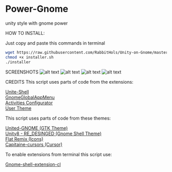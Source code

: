 # Power-Gnome
unity style with gnome power

HOW TO INSTALL:

Just copy and paste this commands in terminal

```bash
wget https://raw.githubusercontent.com/RabbitHols/Unity-on-Gnome/master/installer.sh
chmod +x installer.sh 
./installer
```
SCREENSHOTS
![alt text](https://raw.githubusercontent.com/RabbitHols/Unity-on-Gnome/master/screenshots/home.png)
![alt text](https://raw.githubusercontent.com/RabbitHols/Unity-on-Gnome/master/screenshots/global%20menu.png)
![alt text](https://raw.githubusercontent.com/RabbitHols/Unity-on-Gnome/master/screenshots/dash.png)
![alt text](https://raw.githubusercontent.com/RabbitHols/Unity-on-Gnome/master/screenshots/busy.png)

CREDITS
This script uses parts of code from the extensions:<br/>

[Unite-Shell](https://github.com/hardpixel/unite-shell)<br/>
[GnomeGlobalAppMenu](https://extensions.gnome.org/extension/1250/gnome-global-application-menu/)<br/>
[Activities Configurator](https://extensions.gnome.org/extension/358/activities-configurator/)<br/>
[User Theme](https://extensions.gnome.org/extension/19/user-themes/)<br/>

This script uses parts of code from these themes:<br/>

[United-GNOME (GTK Theme)](https://www.gnome-look.org/p/1174889/)<br/>
[Unity8 - RE_DESINGED (Gnome Shell Theme)](https://www.gnome-look.org/p/1206490/)<br/>
[Flat Remix (Icons)](https://www.gnome-look.org/p/1012430/)<br/>
[Capitaine-cursors (Cursor)](https://github.com/keeferrourke/capitaine-cursors)<br/>

To enable extensions from terminal this script use:<br/>

[Gnome-shell-extension-cl](https://github.com/cyberalex4life/gnome-shell-extension-cl)<br/>

